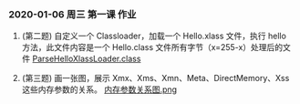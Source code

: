 ### 2020-01-06 周三 第一课 作业

1.  (第二题) 自定义一个 Classloader，加载一个 Hello.xlass 文件，执行 hello 方法，此文件内容是一个 Hello.class 文件所有字节（x=255-x）处理后的文件
[ParseHelloXlassLoader.class](https://github.com/skippyb1/JAVA-01/blob/main/Week_01/code/ParseHelloXlassLoader.java)


2.  (第三题) 画一张图，展示 Xmx、Xms、Xmn、Meta、DirectMemory、Xss 这些内存参数的关系。
[内存参数关系图.png](https://github.com/skippyb1/JAVA-01/blob/main/Week_01/image/内存参数关系图.png)